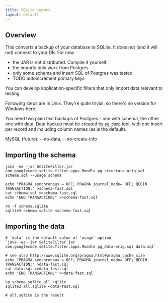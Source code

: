 ```yaml
---
title: SQLite import
layout: default
---
```


## Overview ##
This converts a backup of your database to SQLite. It does not (and it will not) connect to your DB. For now

  * the JAR is not distributed. Compile it yourself.
  * the imports only work from Postgres
  * only some schema and insert SQL of Postgres was tested
  * TODO autoincrement primary keys

You can develop application-specific filters that only import data relevant to testing.

Following steps are in Unix. They're quite trivial, so there's no version for Windows here.

You need two plain text backups of Postgres - one with schema, the other one with data. Data backup must be created by `pg_dump` tool, with one insert per record and including column names (as is the default).

MySQL (future): --no-data, --no-create-info

## Importing the schema ##
```
java -ea -jar SeliteFilter.jar
com.googlecode.selite.filter.apps.Moodle pg_structure-orig.sql schema.sql --usage schema

echo "PRAGMA synchronous = OFF; PRAGMA journal_mode= OFF; BEGIN TRANSACTION;" >schema-fast.sql
cat schema.sql >>schema-fast.sql
echo "END TRANSACTION;" >>schema-fast.sql

rm -f schema.sqlite
sqlite3 schema.sqlite <schema-fast.sql
```

## Importing the data ##
```
# 'data' is the default value of 'usage' option
`java -ea -jar SeliteFilter.jar com.googlecode.selite.filter.apps.Moodle pg_data-orig.sql data.sql`

# see also http://www.sqlite.org/pragma.html#pragma_cache_size
echo "PRAGMA synchronous = OFF; PRAGMA journal_mode= OFF; BEGIN TRANSACTION;" >data-fast.sql
cat data.sql >>data-fast.sql
echo "END TRANSACTION;" >>data-fast.sql

cp schema.sqlite all.sqlite
sqlite3 all.sqlite <data-fast.sql

# all.sqlite is the result
```